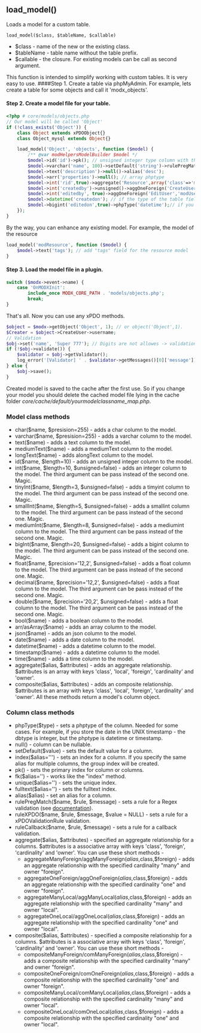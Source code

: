 ## load_model()
Loads a model for a custom table.

```load_model($class, $tableName, $callable)```    
- $class - name of the new or the existing class.
- $tableName - table name without the table prefix.
- $callable - the closure. For existing models can be call as second argument. 

This function is intended to simplify working with custom tables. It is very easy to use.
####Step 1. Create a table via phpMyAdmin.
For example, lets create a table for some objects and call it 'modx_objects'. 

#### Step 2. Create a model file for your table.
```php
<?php # core/models/objects.php
// Our model will be called 'Object'
if (!class_exists('Object')) {
    class Object extends xPDOObject{}
    class Object_mysql extends Object{}

    load_model('Object', 'objects', function ($model) {
        /** @var modHelpersModelBuilder $model */
        $model->id('id')->pk(); // unsigned integer type column with the primary index.
        $model->varchar('name', 100)->setDefault('string')->rulePregMatch('invalid','/^[a-zA-Z\s]+$/','You can not use digits in the name!');
        $model->text('description')->null()->alias('desc');
        $model->arr('properties')->null(); // array phptype
        $model->int('rid',true)->aggregate('Resource',array('class'=>'modResource','foreign'=>'id','cardinality'=>'one', 'owner'=>'foreign'))->index();
        $model->int('createdby')->unsigned()->aggOneForeign('CreateUser','modUser','id')->index(); 
        $model->int('editedby', true)->aggOneForeign('EditUser','modUser','id')->index(); 
        $model->datetime('createdon'); // if the type of the table field is datetime or timestamp.
        $model->bigint('editedon',true)->phpType('datetime');// if you store the date in the UNIX format.
    });
}
```
By the way, you can enhance any existing model. For example, the model of the resource
```php
load_model('modResource', function ($model) {
    $model->text('tags'); // add "tags" field for the resource model
}
```
#### Step 3. Load the model file in a plugin.
```php
switch ($modx->event->name) {
	case 'OnMODXInit':
	    include_once MODX_CORE_PATH . 'models/objects.php';
		break;
}
```
That's all. Now you can use any xPDO methods.
```php
$object = $modx->getObject('Object', 1); // or object('Object',1).
$Creater = $object->CreateUser->username;
// Validation
$obj->set('name', 'Super 777'); // Digits are not allowes -> validation error
if (!$obj->validate()) {
    $validator = $obj->getValidator();
    log_error('[Validator] ' . $validator->getMessages()[0]['message']);
} else {
	$obj->save();
}
```
Created model is saved to the cache after the first use. So if you change your model you should delete the cached model file lying in the cache folder *core/cache/default/yourmodelclassname_map.php*. 

### Model class methods
* char($name, $presision=255) - adds a char column to the model. 
* varchar($name, $presision=255) - adds a varchar column to the model.
* text($name) - adds a text column to the model.
* mediumText($name) - adds a mediumText column to the model.
* longText($name) - adds alongText column to the model.
* id($name, $length=10) - adds an unsigned integer column to the model.
* int($name, $length=10, $unsigned=false) - adds an integer column to the model. The third argument can be pass instead of the second one. Magic. 
* tinyInt($name, $length=3, $unsigned=false) - adds a timyint column to the model. The third argument can be pass instead of the second one. Magic. 
* smallInt($name, $length=5, $unsigned=false) - adds a smallint column to the model. The third argument can be pass instead of the second one. Magic. 
* mediumInt($name, $length=8, $unsigned=false) - adds a mediumint column to the model. The third argument can be pass instead of the second one. Magic. 
* bigInt($name, $length=20, $unsigned=false) - adds a bigint column to the model. The third argument can be pass instead of the second one. Magic. 
* float($name, $precision='12,2', $unsigned=false) - adds a float column to the model. The third argument can be pass instead of the second one. Magic. 
* decimal($name, $precision='12,2', $unsigned=false) - adds a float column to the model. The third argument can be pass instead of the second one. Magic. 
* double($name, $precision='20,2', $unsigned=false) - adds a float column to the model. The third argument can be pass instead of the second one. Magic. 
* bool($name) - adds a boolean column to the model. 
* arr/asArray($name) - adds an array column to the model.
* json($name) - adds an json column to the model.
* date($name) - adds a date column to the model.
* datetime($name) - adds a datetime column to the model.
* timestamp($name) - adds a datetime column to the model.
* time($name) - adds a time column to the model.
* aggregate($alias, $attributes) - adds an aggregate relationship. $attributes is an array with keys 'class', 'local', 'foreign', 'cardinality' and 'owner'.
* composite($alias, $attributes) - adds an composite relationship. $attributes is an array with keys 'class', 'local', 'foreign', 'cardinality' and 'owner'.
All these methods return a model's column object.

### Column class methods
* phpType($type) - sets a phptype of the column. Needed for some cases. For example, if you store the date in the UNIX timestamp - the dbtype is integer, but the phptype is datetime or timestamp. 
* null() - column can be nullable.
* setDefault($value) - sets the default value for a column.
* index($alias=''') - sets an index for a column. If you specify the same alias for multiple columns, the group index will be created.
* pk() - sets the primary index for column or columns.
* fk($alias='') - works like the "index" method.
* unique($alias='') - sets the unique index.
* fulltext($alias='') - sets the fulltext index.
* alias($alias) - set an alias for a column.
* rulePregMatch($name, $rule, $message) - sets a rule for a Regex validation (see [documentation](https://docs.modx.com/xpdo/2.x/getting-started/creating-a-model-with-xpdo/defining-a-schema/validation-rules-in-your-schema)).
* ruleXPDO($name, $rule, $message, $value = NULL) - sets a rule for a xPDOValidationRule validation.
* ruleCallback($name, $rule, $message) - sets a rule for a callback validation.
* aggregate($alias, $attributes) - specified an aggregate relationship for a columns. $attributes is a associative array with keys 'class', 'foreign', 'cardinality' and 'owner'. You can use these short methods - 
	* aggregateManyForeign/aggManyForeign($alias,$class,$foreign) - adds an aggregate relationship with the specified cardinality "many" and owner "foreign".
	* aggregateOneForeign/aggOneForeign($alias,$class,$foreign) - adds an aggregate relationship with the specified cardinality "one" and owner "foreign".
	* aggregateManyLocal/aggManyLocal($alias,$class,$foreign) - adds an aggregate relationship with the specified cardinality "many" and owner "local".
	* aggregateOneLocal/aggOneLocal($alias,$class,$foreign) - adds an aggregate relationship with the specified cardinality "one" and owner "local".
* composite($alias, $attributes) - specified a composite relationship for a columns. $attributes is a associative array with keys 'class', 'foreign', 'cardinality' and 'owner'. You can use these short methods - 
	* compositeManyForeign/comManyForeign($alias,$class,$foreign) - adds a composite relationship with the specified cardinality "many" and owner "foreign".
	* compositeOneForeign/comOneForeign($alias,$class,$foreign) - adds a composite relationship with the specified cardinality "one" and owner "foreign".
	* compositeManyLocal/comManyLocal($alias,$class,$foreign) - adds a composite relationship with the specified cardinality "many" and owner "local".
	* compositeOneLocal/comOneLocal($alias,$class,$foreign) - adds a composite relationship with the specified cardinality "one" and owner "local".
